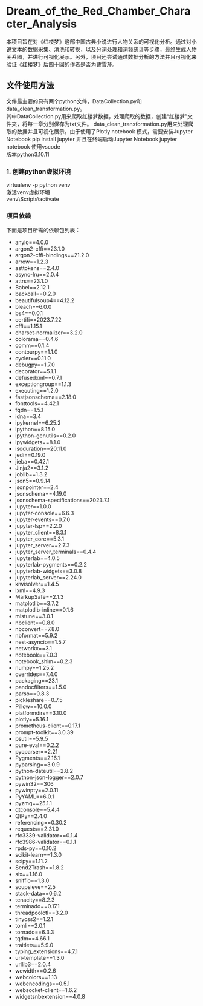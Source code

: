 # Dream_of_the_Red_Chamber_Character_Analysis
本项目旨在对《红楼梦》这部中国古典小说进行人物关系的可视化分析。通过对小说文本的数据采集、清洗和转换，以及分词处理和词频统计等步骤，最终生成人物关系图，并进行可视化展示。另外，项目还尝试通过数据分析的方法并且可视化来验证《红楼梦》后四十回的作者是否为曹雪芹。
## 文件使用方法
文件最主要的只有两个python文件，DataCollection.py和data_clean_transformation.py。  
其中DataCollection.py用来爬取红楼梦数据，处理爬取的数据，创建“红楼梦”文件夹，将每一章分别保存为txt文件。
data_clean_transformation.py用来处理爬取的数据并且可视化展示。由于使用了Plotly notebook 模式，需要安装Jupyter Notebook
	pip install jupyter 并且在终端启动Jupyter Notebook
	jupyter notebook
使用vscode  
版本python3.10.11
### 1. 创建python虚拟环境 
virtualenv -p python venv  
激活venv虚拟环境  
venv\Scripts\activate  
### 项目依赖

下面是项目所需的依赖包列表：
- anyio==4.0.0
- argon2-cffi==23.1.0
- argon2-cffi-bindings==21.2.0
- arrow==1.2.3
- asttokens==2.4.0
- async-lru==2.0.4
- attrs==23.1.0
- Babel==2.12.1
- backcall==0.2.0
- beautifulsoup4==4.12.2
- bleach==6.0.0
- bs4==0.0.1
- certifi==2023.7.22
- cffi==1.15.1
- charset-normalizer==3.2.0
- colorama==0.4.6
- comm==0.1.4
- contourpy==1.1.0
- cycler==0.11.0
- debugpy==1.7.0
- decorator==5.1.1
- defusedxml==0.7.1
- exceptiongroup==1.1.3
- executing==1.2.0
- fastjsonschema==2.18.0
- fonttools==4.42.1
- fqdn==1.5.1
- idna==3.4
- ipykernel==6.25.2
- ipython==8.15.0
- ipython-genutils==0.2.0
- ipywidgets==8.1.0
- isoduration==20.11.0
- jedi==0.19.0
- jieba==0.42.1
- Jinja2==3.1.2
- joblib==1.3.2
- json5==0.9.14
- jsonpointer==2.4
- jsonschema==4.19.0
- jsonschema-specifications==2023.7.1
- jupyter==1.0.0
- jupyter-console==6.6.3
- jupyter-events==0.7.0
- jupyter-lsp==2.2.0
- jupyter_client==8.3.1
- jupyter_core==5.3.1
- jupyter_server==2.7.3
- jupyter_server_terminals==0.4.4
- jupyterlab==4.0.5
- jupyterlab-pygments==0.2.2
- jupyterlab-widgets==3.0.8
- jupyterlab_server==2.24.0
- kiwisolver==1.4.5
- lxml==4.9.3
- MarkupSafe==2.1.3
- matplotlib==3.7.2
- matplotlib-inline==0.1.6
- mistune==3.0.1
- nbclient==0.8.0
- nbconvert==7.8.0
- nbformat==5.9.2
- nest-asyncio==1.5.7
- networkx==3.1
- notebook==7.0.3
- notebook_shim==0.2.3
- numpy==1.25.2
- overrides==7.4.0
- packaging==23.1
- pandocfilters==1.5.0
- parso==0.8.3
- pickleshare==0.7.5
- Pillow==10.0.0
- platformdirs==3.10.0
- plotly==5.16.1
- prometheus-client==0.17.1
- prompt-toolkit==3.0.39
- psutil==5.9.5
- pure-eval==0.2.2
- pycparser==2.21
- Pygments==2.16.1
- pyparsing==3.0.9
- python-dateutil==2.8.2
- python-json-logger==2.0.7
- pywin32==306
- pywinpty==2.0.11
- PyYAML==6.0.1
- pyzmq==25.1.1
- qtconsole==5.4.4
- QtPy==2.4.0
- referencing==0.30.2
- requests==2.31.0
- rfc3339-validator==0.1.4
- rfc3986-validator==0.1.1
- rpds-py==0.10.2
- scikit-learn==1.3.0
- scipy==1.11.2
- Send2Trash==1.8.2
- six==1.16.0
- sniffio==1.3.0
- soupsieve==2.5
- stack-data==0.6.2
- tenacity==8.2.3
- terminado==0.17.1
- threadpoolctl==3.2.0
- tinycss2==1.2.1
- tomli==2.0.1
- tornado==6.3.3
- tqdm==4.66.1
- traitlets==5.9.0
- typing_extensions==4.7.1
- uri-template==1.3.0
- urllib3==2.0.4
- wcwidth==0.2.6
- webcolors==1.13
- webencodings==0.5.1
- websocket-client==1.6.2
- widgetsnbextension==4.0.8


### 
